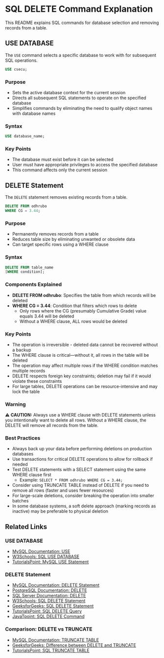 # SQL DELETE Command Explanation

This README explains SQL commands for database selection and removing records from a table.

## USE DATABASE

The `USE` command selects a specific database to work with for subsequent SQL operations.

```sql
USE csecu;
```

### Purpose
- Sets the active database context for the current session
- Directs all subsequent SQL statements to operate on the specified database
- Simplifies commands by eliminating the need to qualify object names with database names

### Syntax
```sql
USE database_name;
```

### Key Points
- The database must exist before it can be selected
- User must have appropriate privileges to access the specified database
- This command affects only the current session

## DELETE Statement

The `DELETE` statement removes existing records from a table.

```sql
DELETE FROM odhrubo
WHERE CG = 3.44;
```

### Purpose
- Permanently removes records from a table
- Reduces table size by eliminating unwanted or obsolete data
- Can target specific rows using a WHERE clause

### Syntax
```sql
DELETE FROM table_name
[WHERE condition];
```

### Components Explained
- **DELETE FROM odhrubo**: Specifies the table from which records will be deleted
- **WHERE CG = 3.44**: Condition that filters which rows to delete
  - Only rows where the CG (presumably Cumulative Grade) value equals 3.44 will be deleted
  - Without a WHERE clause, ALL rows would be deleted

### Key Points
- The operation is irreversible - deleted data cannot be recovered without a backup
- The WHERE clause is critical—without it, all rows in the table will be deleted
- The operation may affect multiple rows if the WHERE condition matches multiple records
- DELETE respects foreign key constraints; deletion may fail if it would violate these constraints
- For large tables, DELETE operations can be resource-intensive and may lock the table

### Warning
⚠️ **CAUTION:** Always use a WHERE clause with DELETE statements unless you intentionally want to delete all rows. Without a WHERE clause, the DELETE will remove all records from the table.

### Best Practices
- Always back up your data before performing deletions on production databases
- Use transactions for critical DELETE operations to allow for rollback if needed
- Test DELETE statements with a SELECT statement using the same WHERE clause first
  - Example: `SELECT * FROM odhrubo WHERE CG = 3.44;`
- Consider using TRUNCATE TABLE instead of DELETE if you need to remove all rows (faster and uses fewer resources)
- For large-scale deletions, consider breaking the operation into smaller batches
- In some database systems, a soft delete approach (marking records as inactive) may be preferable to physical deletion

## Related Links

### USE DATABASE
- [MySQL Documentation: USE](https://dev.mysql.com/doc/refman/8.0/en/use.html)
- [W3Schools: SQL USE DATABASE](https://www.w3schools.com/sql/sql_ref_use.asp)
- [TutorialsPoint: MySQL USE Statement](https://www.tutorialspoint.com/mysql/mysql-use-statement.htm)

### DELETE Statement
- [MySQL Documentation: DELETE Statement](https://dev.mysql.com/doc/refman/8.0/en/delete.html)
- [PostgreSQL Documentation: DELETE](https://www.postgresql.org/docs/current/sql-delete.html)
- [SQL Server Documentation: DELETE](https://learn.microsoft.com/en-us/sql/t-sql/statements/delete-transact-sql)
- [W3Schools: SQL DELETE Statement](https://www.w3schools.com/sql/sql_delete.asp)
- [GeeksforGeeks: SQL DELETE Statement](https://www.geeksforgeeks.org/sql-delete-statement/)
- [TutorialsPoint: SQL DELETE Query](https://www.tutorialspoint.com/sql/sql-delete-query.htm)
- [JavaTpoint: SQL DELETE Command](https://www.javatpoint.com/sql-delete)

### Comparison: DELETE vs TRUNCATE
- [MySQL Documentation: TRUNCATE TABLE](https://dev.mysql.com/doc/refman/8.0/en/truncate-table.html)
- [GeeksforGeeks: Difference between DELETE and TRUNCATE](https://www.geeksforgeeks.org/difference-between-delete-and-truncate/)
- [TutorialsPoint: SQL TRUNCATE TABLE](https://www.tutorialspoint.com/sql/sql-truncate-table.htm)